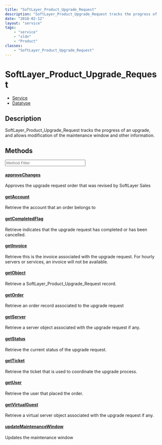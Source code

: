 ```yaml
---
title: "SoftLayer_Product_Upgrade_Request"
description: "SoftLayer_Product_Upgrade_Request tracks the progress of an upgrade, and allows modification of the maintenance window a... "
date: "2018-02-12"
layout: "service"
tags:
    - "service"
    - "sldn"
    - "Product"
classes:
    - "SoftLayer_Product_Upgrade_Request"
---
```

# SoftLayer_Product_Upgrade_Request
<div id='service-datatype'>
    <ul id='sldn-reference-tabs'>
    <li id='service'> <a href='/reference/services/SoftLayer_Product_Upgrade_Request' >Service</a></li>    <li id='datatype'> <a href='/reference/datatypes/SoftLayer_Product_Upgrade_Request' >Datatype</a></li>
    </ul>
</div>

## Description


SoftLayer_Product_Upgrade_Request tracks the progress of an upgrade, and allows modification of the maintenance window and other information. 



        
<div id="properties" class="content service-content">

## Methods

<div class="view-filters">
    <div class="clearfix">
        <div class="search-input-box">
            <input placeholder="Method Filter" onkeyup="titleSearch(inputId='edit-combine', divId='method-div', elementClass='method-row')" 
                type="text" id="edit-combine" value="" size="30" maxlength="128" class="form-text">
        </div>
    </div>
</div>

<div id="method-div">

<div class="method-row">

#### [approveChanges](/reference/services/SoftLayer_Product_Upgrade_Request/approveChanges)
Approves the upgrade request order that was revised by SoftLayer Sales

</div>

<div class="method-row">

#### [getAccount](/reference/services/SoftLayer_Product_Upgrade_Request/getAccount)
Retrieve the account that an order belongs to

</div>

<div class="method-row">

#### [getCompletedFlag](/reference/services/SoftLayer_Product_Upgrade_Request/getCompletedFlag)
Retrieve indicates that the upgrade request has completed or has been cancelled.

</div>

<div class="method-row">

#### [getInvoice](/reference/services/SoftLayer_Product_Upgrade_Request/getInvoice)
Retrieve this is the invoice associated with the upgrade request. For hourly servers or services, an invoice will not be available.

</div>

<div class="method-row">

#### [getObject](/reference/services/SoftLayer_Product_Upgrade_Request/getObject)
Retrieve a SoftLayer_Product_Upgrade_Request record.

</div>

<div class="method-row">

#### [getOrder](/reference/services/SoftLayer_Product_Upgrade_Request/getOrder)
Retrieve an order record associated to the upgrade request

</div>

<div class="method-row">

#### [getServer](/reference/services/SoftLayer_Product_Upgrade_Request/getServer)
Retrieve a server object associated with the upgrade request if any.

</div>

<div class="method-row">

#### [getStatus](/reference/services/SoftLayer_Product_Upgrade_Request/getStatus)
Retrieve the current status of the upgrade request.

</div>

<div class="method-row">

#### [getTicket](/reference/services/SoftLayer_Product_Upgrade_Request/getTicket)
Retrieve the ticket that is used to coordinate the upgrade process.

</div>

<div class="method-row">

#### [getUser](/reference/services/SoftLayer_Product_Upgrade_Request/getUser)
Retrieve the user that placed the order.

</div>

<div class="method-row">

#### [getVirtualGuest](/reference/services/SoftLayer_Product_Upgrade_Request/getVirtualGuest)
Retrieve a virtual server object associated with the upgrade request if any.

</div>

<div class="method-row">

#### [updateMaintenanceWindow](/reference/services/SoftLayer_Product_Upgrade_Request/updateMaintenanceWindow)
Updates the maintenance window

</div>
</div>

</div>

